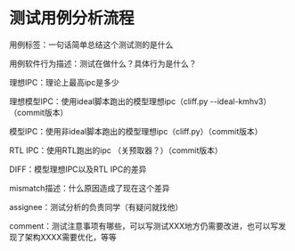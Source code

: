 # 测试用例分析流程

用例标签：一句话简单总结这个测试测的是什么

用例软件行为描述：测试在做什么？具体行为是什么？

理想IPC：理论上最高ipc是多少

理想模型IPC：使用ideal脚本跑出的模型理想ipc（cliff.py --ideal-kmhv3）（commit版本）

模型IPC：使用非ideal脚本跑出的模型理想ipc（cliff.py）（commit版本）

RTL IPC：使用RTL跑出的ipc （关预取器？）（commit版本）

DIFF：模型理想IPC以及RTL IPC的差异

mismatch描述：什么原因造成了现在这个差异

assignee：测试分析的负责同学（有疑问就找他）

comment：测试注意事项有哪些，可以写测试XXX地方仍需要改进，也可以写发现了架构XXXX需要优化，等等

